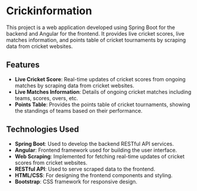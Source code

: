 # Crickinformation

This project is a web application developed using Spring Boot for the backend and Angular for the frontend. It provides live cricket scores, live matches information, and points table of cricket tournaments by scraping data from cricket websites.

## Features

- **Live Cricket Score**: Real-time updates of cricket scores from ongoing matches by scraping data from cricket websites.
- **Live Matches Information**: Details of ongoing cricket matches including teams, scores, overs, etc.
- **Points Table**: Provides the points table of cricket tournaments, showing the standings of teams based on their performance.

## Technologies Used

- **Spring Boot**: Used to develop the backend RESTful API services.
- **Angular**: Frontend framework used for building the user interface.
- **Web Scraping**: Implemented for fetching real-time updates of cricket scores from cricket websites.
- **RESTful API**: Used to serve scraped data to the frontend.
- **HTML/CSS**: For designing the frontend components and styling.
- **Bootstrap**: CSS framework for responsive design.
